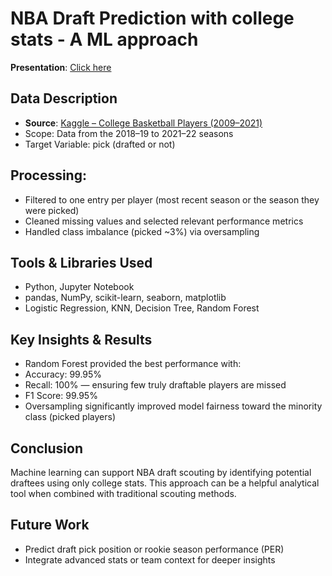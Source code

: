 # NBA Draft Prediction with college stats - A ML approach

**Presentation**: [Click here](https://docs.google.com/presentation/d/e/2PACX-1vT5Zg7E6ThHR5z7zWHHVrwIStPbvbqeWgyDE9_u4ck0e3SkTuj46dTI8r4IIXyQnEV66o60rEgSAZ4T/pub?slide=id.p125)

## Data Description

- **Source**: [Kaggle – College Basketball Players (2009–2021)](https://www.kaggle.com/datasets/adityak2003/college-basketball-players-20092021/data)
- Scope: Data from the 2018–19 to 2021–22 seasons
- Target Variable: pick (drafted or not)

## Processing:
- Filtered to one entry per player (most recent season or the season they were picked)
- Cleaned missing values and selected relevant performance metrics
- Handled class imbalance (picked ~3%) via oversampling

## Tools & Libraries Used
- Python, Jupyter Notebook
- pandas, NumPy, scikit-learn, seaborn, matplotlib
- Logistic Regression, KNN, Decision Tree, Random Forest

## Key Insights & Results
- Random Forest provided the best performance with:
- Accuracy: 99.95%
- Recall: 100% — ensuring few truly draftable players are missed
- F1 Score: 99.95%
- Oversampling significantly improved model fairness toward the minority class (picked players)

## Conclusion

Machine learning can support NBA draft scouting by identifying potential draftees using only college stats. This approach can be a helpful analytical tool when combined with traditional scouting methods.

## Future Work
- Predict draft pick position or rookie season performance (PER)
- Integrate advanced stats or team context for deeper insights
